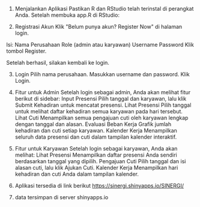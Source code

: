 1. Menjalankan Aplikasi
Pastikan R dan RStudio telah terinstal di perangkat Anda. Setelah membuka app.R di RStudio:


2. Registrasi Akun
Klik "Belum punya akun? Register Now" di halaman login.

Isi:
Nama Perusahaan
Role (admin atau karyawan)
Username
Password
Klik tombol Register.

Setelah berhasil, silakan kembali ke login.

3. Login
Pilih nama perusahaan.
Masukkan username dan password.
Klik Login.

4. Fitur untuk Admin
Setelah login sebagai admin, Anda akan melihat fitur berikut di sidebar:
Input Presensi
Pilih tanggal dan karyawan, lalu klik Submit Kehadiran untuk mencatat presensi.
Lihat Presensi
Pilih tanggal untuk melihat daftar kehadiran semua karyawan pada hari tersebut.
Lihat Cuti
Menampilkan semua pengajuan cuti oleh karyawan lengkap dengan tanggal dan alasan.
Evaluasi Beban Kerja
Grafik jumlah kehadiran dan cuti setiap karyawan.
Kalender Kerja
Menampilkan seluruh data presensi dan cuti dalam tampilan kalender interaktif.

5. Fitur untuk Karyawan
Setelah login sebagai karyawan, Anda akan melihat:
Lihat Presensi
Menampilkan daftar presensi Anda sendiri berdasarkan tanggal yang dipilih.
Pengajuan Cuti
Pilih tanggal dan isi alasan cuti, lalu klik Ajukan Cuti.
Kalender Kerja
Menampilkan hari kehadiran dan cuti Anda dalam tampilan kalender.


6. Aplikasi tersedia di link berikut
   https://sinergi.shinyapps.io/SINERGI/

7. data tersimpan di server shinyapps.io
